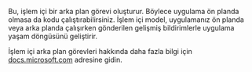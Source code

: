 ﻿Bu, işlem içi bir arka plan görevi oluşturur. Böylece uygulama ön planda olmasa da kodu çalıştırabilirsiniz. İşlem içi model, uygulamanız ön planda veya arka planda çalışırken gönderilen gelişmiş bildirimlerle uygulama yaşam döngüsünü geliştirir.

İşlem içi arka plan görevleri hakkında daha fazla bilgi için [docs.microsoft.com](https://docs.microsoft.com/en-us/windows/uwp/launch-resume/create-and-register-an-inproc-background-task) adresine gidin.
